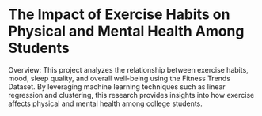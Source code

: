 # The Impact of Exercise Habits on Physical and Mental Health Among Students

Overview:
This project analyzes the relationship between exercise habits, mood, sleep quality, and overall well-being using the Fitness Trends Dataset. By leveraging machine learning techniques such as linear regression and clustering, this research provides insights into how exercise affects physical and mental health among college students.
